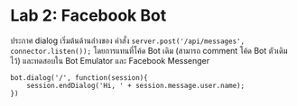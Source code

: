 # Lab 2: Facebook Bot

ประกาศ dialog เริ่มต้นด้านล่่างของ คำสั่ง `server.post('/api/messages', connector.listen());` โดยการแทนที่โค้ด Bot เดิม (สามารถ comment โค้ด Bot ตัวเดิมไว้) และทดสอบใน Bot Emulator และ Facebook Messenger

```
bot.dialog('/', function(session){
    session.endDialog('Hi, ' + session.message.user.name);
})
```

